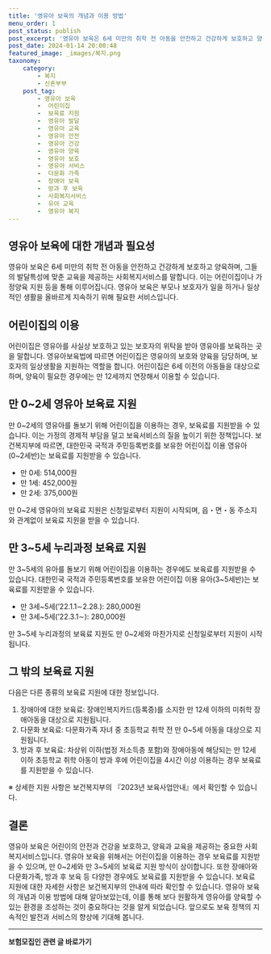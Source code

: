 ```yaml
---
title: '영유아 보육의 개념과 이용 방법'
menu_order: 1
post_status: publish
post_excerpt: '영유아 보육은 6세 미만의 취학 전 아동을 안전하고 건강하게 보호하고 양육하며, 그들의 발달특성에 맞춘 교육을 제공하는 사회복지서비스를 말합니다. 이는 어린이집이나 가정양육 지원 등을 통해 이루어집니다. 영유아 보육은 부모나 보호자가 일을 하거나 일상적인 생활을 올바르게 지속하기 위해 필요한 서비스입니다.'
post_date: 2024-01-14 20:00:48
featured_image: _images/복지.png
taxonomy:
    category:
        - 복지
        - 신혼부부
    post_tag:
        - 영유아 보육
        -  어린이집
        -  보육료 지원
        -  영유아 발달
        -  영유아 교육
        -  영유아 안전
        -  영유아 건강
        -  영유아 양육
        -  영유아 보호
        -  영유아 서비스
        -  다문화 가족
        -  장애아 보육
        -  방과 후 보육
        -  사회복지서비스
        -  유아 교육
        -  영유아 복지
---
```



## 영유아 보육에 대한 개념과 필요성
영유아 보육은 6세 미만의 취학 전 아동을 안전하고 건강하게 보호하고 양육하며, 그들의 발달특성에 맞춘 교육을 제공하는 사회복지서비스를 말합니다. 이는 어린이집이나 가정양육 지원 등을 통해 이루어집니다. 영유아 보육은 부모나 보호자가 일을 하거나 일상적인 생활을 올바르게 지속하기 위해 필요한 서비스입니다.

## 어린이집의 이용
어린이집은 영유아를 사실상 보호하고 있는 보호자의 위탁을 받아 영유아를 보육하는 곳을 말합니다. 영유아보육법에 따르면 어린이집은 영유아의 보호와 양육을 담당하며, 보호자의 일상생활을 지원하는 역할을 합니다. 어린이집은 6세 이전의 아동들을 대상으로 하며, 양육이 필요한 경우에는 만 12세까지 연장해서 이용할 수 있습니다.

## 만 0~2세 영유아 보육료 지원
만 0~2세의 영유아를 돌보기 위해 어린이집을 이용하는 경우, 보육료를 지원받을 수 있습니다. 이는 가정의 경제적 부담을 덜고 보육서비스의 질을 높이기 위한 정책입니다. 보건복지부에 따르면, 대한민국 국적과 주민등록번호를 보유한 어린이집 이용 영유아(0~2세반)는 보육료를 지원받을 수 있습니다.

- 만 0세: 514,000원
- 만 1세: 452,000원
- 만 2세: 375,000원

만 0~2세 영유아의 보육료 지원은 신청일로부터 지원이 시작되며, 읍・면・동 주소지와 관계없이 보육료 지원을 받을 수 있습니다.

## 만 3~5세 누리과정 보육료 지원
만 3~5세의 유아를 돌보기 위해 어린이집을 이용하는 경우에도 보육료를 지원받을 수 있습니다. 대한민국 국적과 주민등록번호를 보유한 어린이집 이용 유아(3~5세반)는 보육료를 지원받을 수 있습니다.

- 만 3세~5세(’22.1.1∼2.28.): 280,000원
- 만 3세~5세(’22.3.1∼): 280,000원

만 3~5세 누리과정의 보육료 지원도 만 0~2세와 마찬가지로 신청일로부터 지원이 시작됩니다.

## 그 밖의 보육료 지원
다음은 다른 종류의 보육료 지원에 대한 정보입니다.

1. 장애아에 대한 보육료: 장애인복지카드(등록증)를 소지한 만 12세 이하의 미취학 장애아동을 대상으로 지원됩니다.
2. 다문화 보육료: 다문화가족 자녀 중 초등학교 취학 전 만 0~5세 아동을 대상으로 지원됩니다.
3. 방과 후 보육료: 차상위 이하(법정 저소득층 포함)와 장애아동에 해당되는 만 12세 이하 초등학교 취학 아동이 방과 후에 어린이집을 4시간 이상 이용하는 경우 보육료를 지원받을 수 있습니다.

※ 상세한 지원 사항은 보건복지부의 『2023년 보육사업안내』에서 확인할 수 있습니다.

## 결론
영유아 보육은 어린이의 안전과 건강을 보호하고, 양육과 교육을 제공하는 중요한 사회복지서비스입니다. 영유아 보육을 위해서는 어린이집을 이용하는 경우 보육료를 지원받을 수 있으며, 만 0~2세와 만 3~5세의 보육료 지원 방식이 상이합니다. 또한 장애아와 다문화가족, 방과 후 보육 등 다양한 경우에도 보육료를 지원받을 수 있습니다. 보육료 지원에 대한 자세한 사항은 보건복지부의 안내에 따라 확인할 수 있습니다. 영유아 보육의 개념과 이용 방법에 대해 알아보았는데, 이를 통해 보다 원활하게 영유아를 양육할 수 있는 환경을 조성하는 것이 중요하다는 것을 알게 되었습니다. 앞으로도 보육 정책의 지속적인 발전과 서비스의 향상에 기대해 봅니다.
<!-- wp:separator -->
<hr class="wp-block-separator has-alpha-channel-opacity"/>
<!-- /wp:separator -->

<!-- wp:group {"backgroundColor":"base","layout":{"type":"constrained"}} -->
<div class="wp-block-group has-base-background-color has-background"><!-- wp:paragraph {"align":"center","fontSize":"medium"} -->
<p class="has-text-align-center has-large-font-size"><strong>보험모집인 관련 글 바로가기</strong></p>
<!-- /wp:paragraph -->


<!-- wp:latest-posts
{"categories":[{"id":15486,"count":19,"description":"","link":"https://uknowlaw.com/category/%eb%b3%b4%ed%97%98%eb%aa%a8%ec%a7%91%ec%9d%b8/","name":"보험모집인","slug":"보험모집인","taxonomy":"category","parent":0,"meta":[],"_links":{"self":[{"href":"https://uknowlaw.com/wp-json/wp/v2/categories/15486"}],"collection":[{"href":"https://uknowlaw.com/wp-json/wp/v2/categories"}],"about":[{"href":"https://uknowlaw.com/wp-json/wp/v2/taxonomies/category"}],"wp:post_type":[{"href":"https://uknowlaw.com/wp-json/wp/v2/posts?categories=15486"}],"curies":[{"name":"wp","href":"https://api.w.org/{rel}","templated":true}]}}],"postsToShow":100,"excerptLength":28,"postLayout":"grid","columns":2,"featuredImageAlign":"left","featuredImageSizeSlug":"large","fontSize":"small"} /--></div>
<!-- /wp:group -->